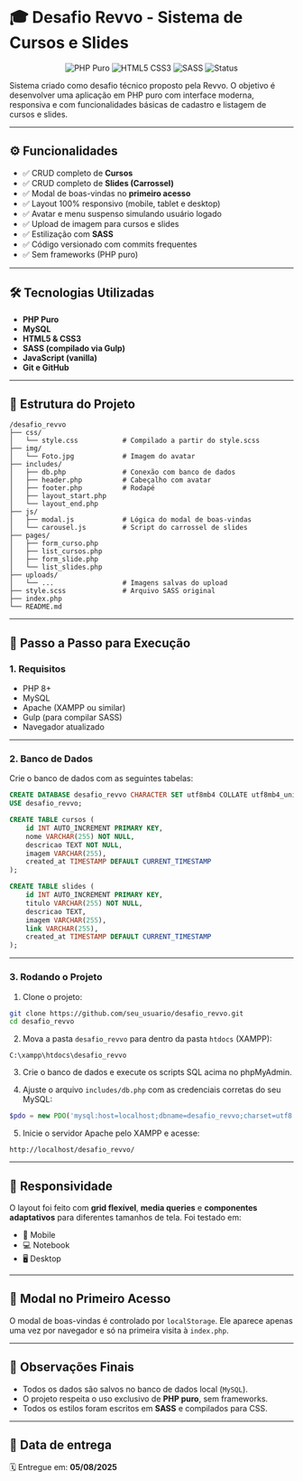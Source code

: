 
# 🎓 Desafio Revvo - Sistema de Cursos e Slides

<p align="center">
  <img src="https://img.shields.io/badge/PHP-Puro-blue" alt="PHP Puro">
  <img src="https://img.shields.io/badge/HTML5-CSS3-yellow" alt="HTML5 CSS3">
  <img src="https://img.shields.io/badge/SASS-Compilado-red" alt="SASS">
  <img src="https://img.shields.io/badge/Status-Concluído-brightgreen" alt="Status">
</p>

Sistema criado como desafio técnico proposto pela Revvo. O objetivo é desenvolver uma aplicação em PHP puro com interface moderna, responsiva e com funcionalidades básicas de cadastro e listagem de cursos e slides.

---

## ⚙️ Funcionalidades

- ✅ CRUD completo de **Cursos**
- ✅ CRUD completo de **Slides (Carrossel)**
- ✅ Modal de boas-vindas no **primeiro acesso**
- ✅ Layout 100% responsivo (mobile, tablet e desktop)
- ✅ Avatar e menu suspenso simulando usuário logado
- ✅ Upload de imagem para cursos e slides
- ✅ Estilização com **SASS**
- ✅ Código versionado com commits frequentes
- ✅ Sem frameworks (PHP puro)

---

## 🛠 Tecnologias Utilizadas

- **PHP Puro**
- **MySQL**
- **HTML5 & CSS3**
- **SASS (compilado via Gulp)**
- **JavaScript (vanilla)**
- **Git e GitHub**

---

## 📁 Estrutura do Projeto

```plaintext
/desafio_revvo
├── css/
│   └── style.css           # Compilado a partir do style.scss
├── img/
│   └── Foto.jpg            # Imagem do avatar
├── includes/
│   ├── db.php              # Conexão com banco de dados
│   ├── header.php          # Cabeçalho com avatar
│   ├── footer.php          # Rodapé
│   ├── layout_start.php
│   └── layout_end.php
├── js/
│   ├── modal.js            # Lógica do modal de boas-vindas
│   └── carousel.js         # Script do carrossel de slides
├── pages/
│   ├── form_curso.php
│   ├── list_cursos.php
│   ├── form_slide.php
│   └── list_slides.php
├── uploads/
│   └── ...                 # Imagens salvas do upload
├── style.scss              # Arquivo SASS original
├── index.php
└── README.md
```

---

## 🧰 Passo a Passo para Execução

### 1. Requisitos

- PHP 8+
- MySQL
- Apache (XAMPP ou similar)
- Gulp (para compilar SASS)
- Navegador atualizado

---

### 2. Banco de Dados

Crie o banco de dados com as seguintes tabelas:

```sql
CREATE DATABASE desafio_revvo CHARACTER SET utf8mb4 COLLATE utf8mb4_unicode_ci;
USE desafio_revvo;

CREATE TABLE cursos (
    id INT AUTO_INCREMENT PRIMARY KEY,
    nome VARCHAR(255) NOT NULL,
    descricao TEXT NOT NULL,
    imagem VARCHAR(255),
    created_at TIMESTAMP DEFAULT CURRENT_TIMESTAMP
);

CREATE TABLE slides (
    id INT AUTO_INCREMENT PRIMARY KEY,
    titulo VARCHAR(255) NOT NULL,
    descricao TEXT,
    imagem VARCHAR(255),
    link VARCHAR(255),
    created_at TIMESTAMP DEFAULT CURRENT_TIMESTAMP
);
```

---

### 3. Rodando o Projeto

1. Clone o projeto:
```bash
git clone https://github.com/seu_usuario/desafio_revvo.git
cd desafio_revvo
```

2. Mova a pasta `desafio_revvo` para dentro da pasta `htdocs` (XAMPP):
```
C:\xampp\htdocs\desafio_revvo
```

3. Crie o banco de dados e execute os scripts SQL acima no phpMyAdmin.

4. Ajuste o arquivo `includes/db.php` com as credenciais corretas do seu MySQL:

```php
$pdo = new PDO('mysql:host=localhost;dbname=desafio_revvo;charset=utf8', 'root', '');
```

5. Inicie o servidor Apache pelo XAMPP e acesse:

```
http://localhost/desafio_revvo/
```

---

## 📱 Responsividade

O layout foi feito com **grid flexível**, **media queries** e **componentes adaptativos** para diferentes tamanhos de tela. Foi testado em:

- 📱 Mobile
- 💻 Notebook
- 🖥️ Desktop

---

## 🔐 Modal no Primeiro Acesso

O modal de boas-vindas é controlado por `localStorage`. Ele aparece apenas uma vez por navegador e só na primeira visita à `index.php`.

---

## 🧼 Observações Finais

- Todos os dados são salvos no banco de dados local (`MySQL`).
- O projeto respeita o uso exclusivo de **PHP puro**, sem frameworks.
- Todos os estilos foram escritos em **SASS** e compilados para CSS.


---

## 📅 Data de entrega

🗓️ Entregue em: **05/08/2025**

